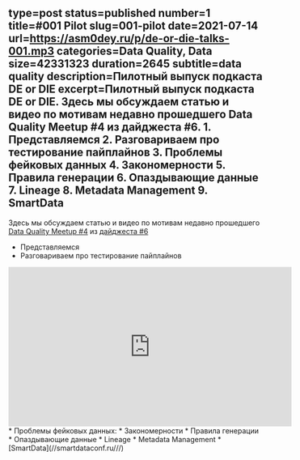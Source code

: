 type=post
status=published
number=1
title=#001 Pilot
slug=001-pilot
date=2021-07-14
url=https://asm0dey.ru/p/de-or-die-talks-001.mp3
categories=Data Quality, Data
size=42331323
duration=2645
subtitle=data quality
description=Пилотный выпуск подкаста DE or DIE
excerpt=Пилотный выпуск подкаста DE or DIE. Здесь мы обсуждаем статью и видео по мотивам недавно прошедшего Data Quality Meetup #4 из дайджеста #6. 1. Представляемся 2. Разговариваем про тестирование пайплайнов 3. Проблемы фейковых данных 4. Закономерности 5. Правила генерации 6. Опаздывающие данные 7. Lineage 8. Metadata Management 9. SmartData
---

Здесь мы обсуждаем статью и видео по мотивам недавно прошедшего [Data Quality Meetup #4](https://www.datafold.com/blog/data-quality-meetup-4/) из [дайджеста #6](https://digest.deordie.org/06_Pipeline_vibes//)

* Представляемся
* Разговариваем про тестирование пайплайнов
<iframe width="560" height="315" src="https://www.youtube.com/embed/W2MWf2uepqk" title="YouTube video player"
        frameborder="0" allow="accelerometer; autoplay; clipboard-write; encrypted-media; gyroscope; picture-in-picture"
        allowfullscreen></iframe>
* Проблемы фейковых данных:
* Закономерности
* Правила генерации
* Опаздывающие данные
* Lineage
* Metadata Management
* [SmartData](//smartdataconf.ru///)

